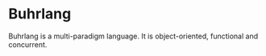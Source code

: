 # Buhrlang
Buhrlang is a multi-paradigm language. It is object-oriented, functional and concurrent.
